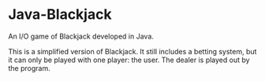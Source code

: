 # Java-Blackjack
An I/O game of Blackjack developed in Java.

This is a simplified version of Blackjack. It still includes a betting system, but it can only be played with one player: the user.
The dealer is played out by the program.

